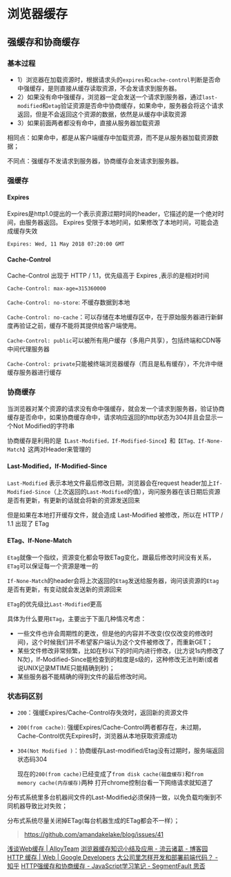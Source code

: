 # 浏览器缓存

## 强缓存和协商缓存

### 基本过程

- 1）浏览器在加载资源时，根据请求头的`expires`和`cache-control`判断是否命中强缓存，是则直接从缓存读取资源，不会发请求到服务器。
- 2）如果没有命中强缓存，浏览器一定会发送一个请求到服务器，通过`last-modified`和`etag`验证资源是否命中协商缓存，如果命中，服务器会将这个请求返回，但是不会返回这个资源的数据，依然是从缓存中读取资源
- 3）如果前面两者都没有命中，直接从服务器加载资源

相同点：如果命中，都是从客户端缓存中加载资源，而不是从服务器加载资源数据；

不同点：强缓存不发请求到服务器，协商缓存会发请求到服务器。



### 强缓存

#### Expires

Expires是http1.0提出的一个表示资源过期时间的header，它描述的是一个绝对时间，由服务器返回。
Expires 受限于本地时间，如果修改了本地时间，可能会造成缓存失效

```
Expires: Wed, 11 May 2018 07:20:00 GMT
```

#### Cache-Control

Cache-Control 出现于 HTTP / 1.1，优先级高于 Expires ,表示的是相对时间

```
Cache-Control: max-age=315360000
```

`Cache-Control: no-store`: 不缓存数据到本地

`Cache-Control: no-cache`：可以存储在本地缓存区中，在于原始服务器进行新鲜度再验证之前，缓存不能将其提供给客户端使用。

`Cache-Control: public`可以被所有用户缓存（多用户共享），包括终端和CDN等中间代理服务器

`Cache-Control: private`只能被终端浏览器缓存（而且是私有缓存），不允许中继缓存服务器进行缓存

### 协商缓存

当浏览器对某个资源的请求没有命中强缓存，就会发一个请求到服务器，验证协商缓存是否命中，如果协商缓存命中，请求响应返回的http状态为304并且会显示一个Not Modified的字符串

协商缓存是利用的是`【Last-Modified，If-Modified-Since】`和`【ETag、If-None-Match】`这两对Header来管理的

#### Last-Modified，If-Modified-Since

`Last-Modified` 表示本地文件最后修改日期，浏览器会在request header加上`If-Modified-Since`（上次返回的`Last-Modified`的值），询问服务器在该日期后资源是否有更新，有更新的话就会将新的资源发送回来

但是如果在本地打开缓存文件，就会造成 Last-Modified 被修改，所以在 HTTP / 1.1 出现了 ETag

#### ETag、If-None-Match

`Etag`就像一个指纹，资源变化都会导致ETag变化，跟最后修改时间没有关系，`ETag`可以保证每一个资源是唯一的

`If-None-Match`的header会将上次返回的`Etag`发送给服务器，询问该资源的`Etag`是否有更新，有变动就会发送新的资源回来

`ETag`的优先级比`Last-Modified`更高

具体为什么要用`ETag`，主要出于下面几种情况考虑：

- 一些文件也许会周期性的更改，但是他的内容并不改变(仅仅改变的修改时间)，这个时候我们并不希望客户端认为这个文件被修改了，而重新GET；
- 某些文件修改非常频繁，比如在秒以下的时间内进行修改，(比方说1s内修改了N次)，If-Modified-Since能检查到的粒度是s级的，这种修改无法判断(或者说UNIX记录MTIME只能精确到秒)；
- 某些服务器不能精确的得到文件的最后修改时间。



### 状态码区别

- `200`：强缓Expires/Cache-Control存失效时，返回新的资源文件

- `200(from cache)`: 强缓Expires/Cache-Control两者都存在，未过期，Cache-Control优先Expires时，浏览器从本地获取资源成功

- `304(Not Modified )`：协商缓存Last-modified/Etag没有过期时，服务端返回状态码304

  现在的`200(from cache)`已经变成了`from disk cache(磁盘缓存)`和`from memory cache(内存缓存)`两种
  打开chrome控制台看一下网络请求就知道了




分布式系统里多台机器间文件的Last-Modified必须保持一致，以免负载均衡到不同机器导致比对失败；

分布式系统尽量关闭掉ETag(每台机器生成的ETag都会不一样）；



> https://github.com/amandakelake/blog/issues/41

[浅谈Web缓存 | AlloyTeam](http://www.alloyteam.com/2016/03/discussion-on-web-caching/) [浏览器缓存知识小结及应用 - 流云诸葛 - 博客园](http://www.cnblogs.com/lyzg/p/5125934.html) [HTTP 缓存  |  Web  |  Google Developers](https://developers.google.cn/web/fundamentals/performance/optimizing-content-efficiency/http-caching?hl=zh-cn) [大公司里怎样开发和部署前端代码？ - 知乎](https://www.zhihu.com/question/20790576) [HTTP强缓存和协商缓存 - JavaScript学习笔记 - SegmentFault 思否](https://segmentfault.com/a/1190000008956069)

